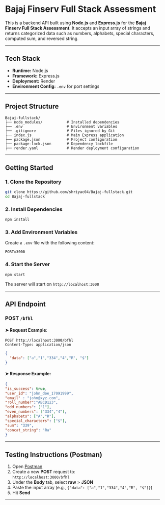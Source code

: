 # Bajaj Finserv Full Stack Assessment

This is a backend API built using **Node.js** and **Express.js** for the **Bajaj Finserv Full Stack Assessment**. It accepts an input array of strings and returns categorized data such as numbers, alphabets, special characters, computed sum, and reversed string.

---

## Tech Stack

- **Runtime:** Node.js  
- **Framework:** Express.js  
- **Deployment:** Render  
- **Environment Config:** `.env` for port settings

---

## Project Structure

```
Bajaj-fullstack/
├── node_modules/           # Installed dependencies
├── .env                    # Environment variables
├── .gitignore              # Files ignored by Git
├── index.js                # Main Express application
├── package.json            # Project configuration
├── package-lock.json       # Dependency lockfile
├── render.yaml             # Render deployment configuration
```

---

## Getting Started

### 1. Clone the Repository

```bash
git clone https://github.com/shriyac04/Bajaj-fullstack.git
cd Bajaj-fullstack
```

### 2. Install Dependencies

```bash
npm install
```

### 3. Add Environment Variables

Create a `.env` file with the following content:

```env
PORT=3000
```

### 4. Start the Server

```bash
npm start
```

The server will start on `http://localhost:3000`

---

## API Endpoint

### POST `/bfhl`

#### ➤ Request Example:

```http
POST http://localhost:3000/bfhl
Content-Type: application/json
```

```json
{
  "data": ["a","1","334","4","R", "$"]
}
```

#### ➤ Response Example:

```json
{
"is_success": true,
"user_id": "john_doe_17091999",
"email" : "john@xyz.com",
"roll_number":"ABCD123",
"odd_numbers": ["1"],
"even_numbers": ["334","4"],
"alphabets": ["A","R"],
"special_characters": ["$"],
"sum": "339", 
"concat_string": "Ra"
}
```

---

## Testing Instructions (Postman)

1. Open [Postman](https://www.postman.com/)
2. Create a new **POST** request to:  
   `http://localhost:3000/bfhl`
3. Under the **Body** tab, select **raw** > **JSON**
4. Paste the input array (e.g., `{"data": ["a","1","334","4","R", "$"]}`)
5. Hit **Send**

---

